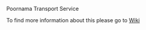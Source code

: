 Poornama Transport Service

To find more information about this please go to [Wiki](http://code.dedunu.info/poornama/wiki/Home)
